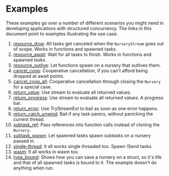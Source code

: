 # Examples

These examples go over a number of different scenarios you might need in developing applications with structured concurrency. The links in this document point to examples illustrating the use case.

1. [resource_drop](resource_drop.rs): All tasks get canceled when the `NurseryStream` goes out of scope. Works in functions and spawned tasks.
1. [resource_await](resource_await.rs): Wait for all tasks to finish. Works in functions and spawned tasks.
1. [resource_outlive](resource_outlive.rs): Let functions spawn on a nursery that outlives them.
1. [cancel_coop](cancel_coop.rs): Cooperative cancellation, if you can't afford being dropped at await points.
1. [cancel_coop_all](cancel_coop_all.rs): Cooperative cancellation through closing the `Nursery` for a special case.
1. [return_value](return_value.rs): Use stream to evaluate all returned values.
1. [return_progress](return_progress.rs): Use stream to evaluate all returned values. A progress bar.
1. [return_error](return_error.rs): Use TryStreamExt to bail as soon as one error happens.
1. [return_catch_unwind](return_catch_unwind.rs): Bail if any task panics, without panicking the current thread.
1. [subtask_ref](subtask_ref.rs): Pass references into function calls instead of cloning the `Nursery`.
1. [subtask_spawn](subtask_spawn.rs): Let spawned tasks spawn subtasks on a nursery passed in.
1. [single-thread](single_thread.rs): It all works single threaded too. Spawn !Send tasks.
1. [wasm](wasm): It all works in wasm too.
1. [type_bound](type_bound.rs): Shows how you can save a nursery on a struct, so it's life and that of all spawned tasks is bound to it. The example doesn't do anything when run.
